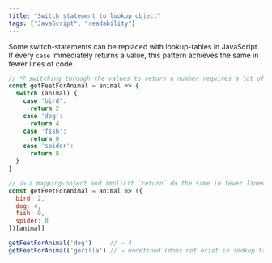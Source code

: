 ```yaml
---
title: "Switch statement to lookup object"
tags: ["JavaScript", "readability"]
---
```

Some switch-statements can be replaced with lookup-tables in JavaScript. If every `case` immediately returns a value, this pattern achieves the same in fewer lines of code.

```js
// 👎 switching through the values to return a number requires a lot of code
const getFeetForAnimal = animal => {
  switch (animal) {
    case 'bird':
      return 2
    case 'dog':
      return 4
    case 'fish':
      return 0
    case 'spider':
      return 8
  }
}

// 👍 a mapping-object and implicit `return` do the same in fewer lines
const getFeetForAnimal = animal => ({
  bird: 2,
  dog: 4,
  fish: 0,
  spider: 8
})[animal]

getFeetForAnimal('dog')     // ⇒ 4
getFeetForAnimal('gorilla') // ⇒ undefined (does not exist in lookup table)
```
